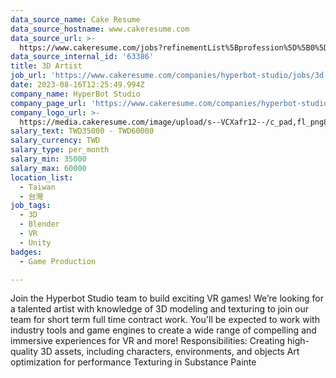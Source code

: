 ```yaml
---
data_source_name: Cake Resume
data_source_hostname: www.cakeresume.com
data_source_url: >-
  https://www.cakeresume.com/jobs?refinementList%5Bprofession%5D%5B0%5D=game-production&range%5Bsalary_range%5D%5Bmin%5D=100000
data_source_internal_id: '63386'
title: 3D Artist
job_url: 'https://www.cakeresume.com/companies/hyperbot-studio/jobs/3d-artist-a3a19c'
date: 2023-08-16T12:25:49.994Z
company_name: HyperBot Studio
company_page_url: 'https://www.cakeresume.com/companies/hyperbot-studio'
company_logo_url: >-
  https://media.cakeresume.com/image/upload/s--VCXafr12--/c_pad,fl_png8,h_200,w_200/v1522661980/daj1xhofthquxzgkoso0.png
salary_text: TWD35000 - TWD60000
salary_currency: TWD
salary_type: per_month
salary_min: 35000
salary_max: 60000
location_list:
  - Taiwan
  - 台灣
job_tags:
  - 3D
  - Blender
  - VR
  - Unity
badges:
  - Game Production

---
```


Join the Hyperbot Studio team to build exciting VR games! We’re looking for a talented artist with knowledge of 3D modeling and texturing to join our team for short term full time contract work. You'll be expected to work with industry tools and game engines to create a wide range of compelling and immersive experiences for VR and more! Responsibilities: Creating high-quality 3D assets, including characters, environments, and objects Art optimization for performance Texturing in Substance Painte